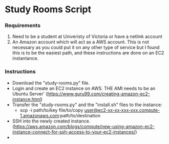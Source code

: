 # Study Rooms Script

### Requirements
1. Need to be a student at Univeristy of Victoria or have a netlink account
2. An Amazon account which will act as a AWS account. This is not necessary as you could put it on any other type of service but I found this is to be the easiest path, and these instructions are done on an EC2 instantance.

### Instructions
- Download the "study-rooms.py" file.
- Login and create an EC2 instance on AWS. THE AMI needs to be an Ubuntu Server' (https://www.guru99.com/creating-amazon-ec2-instance.html)
- Transfer the "study-rooms.py" and the "install.sh" files to the instance:
    - scp -i path/to/key file/to/copy user@ec2-xx-xx-xxx-xxx.compute-1.amazonaws.com:path/to/destination
- SSH into the newly created instance. (https://aws.amazon.com/blogs/compute/new-using-amazon-ec2-instance-connect-for-ssh-access-to-your-ec2-instances/)
- 
